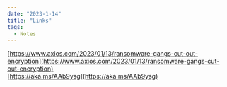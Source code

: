 ```yaml
---
date: "2023-1-14"
title: "Links"
tags: 
  - Notes
---
```



[https://www.axios.com/2023/01/13/ransomware-gangs-cut-out-encryption](https://www.axios.com/2023/01/13/ransomware-gangs-cut-out-encryption)  
[https://aka.ms/AAb9ysg](https://aka.ms/AAb9ysg)  

